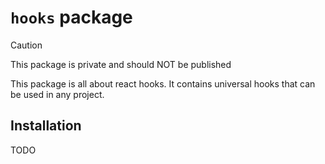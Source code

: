 # `hooks` package

> [!CAUTION]
> This package is private and should NOT be published

This package is all about react hooks. It contains universal hooks that can be used in any project.

## Installation

TODO

